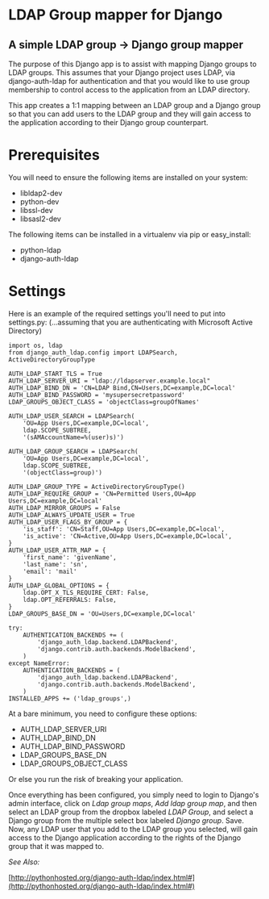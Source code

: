 LDAP Group mapper for Django
============================

A simple LDAP group -> Django group mapper
------------------------------------------

The purpose of this Django app is to assist with mapping Django groups to LDAP
groups. This assumes that your Django project uses LDAP, via django-auth-ldap
for authentication and that you would like to use group membership to control
access to the application from an LDAP directory.

This app creates a 1:1 mapping between an LDAP group and a Django group so that
you can add users to the LDAP group and they will gain access to the application
according to their Django group counterpart.


Prerequisites
=============

You will need to ensure the following items are installed on your system:

* libldap2-dev
* python-dev
* libssl-dev
* libsasl2-dev

The following items can be installed in a virtualenv via pip or easy_install:

* python-ldap
* django-auth-ldap


Settings
========

Here is an example of the required settings you'll need to put into settings.py:
(...assuming that you are authenticating with Microsoft Active Directory)


    import os, ldap
    from django_auth_ldap.config import LDAPSearch, ActiveDirectoryGroupType

    AUTH_LDAP_START_TLS = True
    AUTH_LDAP_SERVER_URI = "ldap://ldapserver.example.local"
    AUTH_LDAP_BIND_DN = 'CN=LDAP Bind,CN=Users,DC=example,DC=local'
    AUTH_LDAP_BIND_PASSWORD = 'mysupersecretpassword'
    LDAP_GROUPS_OBJECT_CLASS = 'objectClass=groupOfNames'
	
    AUTH_LDAP_USER_SEARCH = LDAPSearch(
        'OU=App Users,DC=example,DC=local',
        ldap.SCOPE_SUBTREE,
        '(sAMAccountName=%(user)s)') 

    AUTH_LDAP_GROUP_SEARCH = LDAPSearch(
        'OU=App Users,DC=example,DC=local',
        ldap.SCOPE_SUBTREE,
        '(objectClass=group)')

    AUTH_LDAP_GROUP_TYPE = ActiveDirectoryGroupType()
    AUTH_LDAP_REQUIRE_GROUP = 'CN=Permitted Users,OU=App Users,DC=example,DC=local'
    AUTH_LDAP_MIRROR_GROUPS = False
    AUTH_LDAP_ALWAYS_UPDATE_USER = True
    AUTH_LDAP_USER_FLAGS_BY_GROUP = { 
        'is_staff': 'CN=Staff,OU=App Users,DC=example,DC=local',
        'is_active': 'CN=Active,OU=App Users,DC=example,DC=local',
    }
    AUTH_LDAP_USER_ATTR_MAP = { 
        'first_name': 'givenName',
        'last_name': 'sn',
        'email': 'mail'
    }
    AUTH_LDAP_GLOBAL_OPTIONS = { 
        ldap.OPT_X_TLS_REQUIRE_CERT: False,
        ldap.OPT_REFERRALS: False,
    }
    LDAP_GROUPS_BASE_DN = 'OU=Users,DC=example,DC=local'

    try:
        AUTHENTICATION_BACKENDS += ( 
            'django_auth_ldap.backend.LDAPBackend',
            'django.contrib.auth.backends.ModelBackend',
        )
    except NameError:
        AUTHENTICATION_BACKENDS = ( 
            'django_auth_ldap.backend.LDAPBackend',
            'django.contrib.auth.backends.ModelBackend',
        )
    INSTALLED_APPS += ('ldap_groups',)


At a bare minimum, you need to configure these options:

* AUTH_LDAP_SERVER_URI
* AUTH_LDAP_BIND_DN
* AUTH_LDAP_BIND_PASSWORD
* LDAP_GROUPS_BASE_DN
* LDAP_GROUPS_OBJECT_CLASS

Or else you run the risk of breaking your application.


Once everything has been configured, you simply need to login to Django's admin
interface, click on _Ldap group maps_, _Add ldap group map_, and then select
an LDAP group from the dropbox labeled _LDAP Group_, and select a Django group from
the multiple select box labeled _Django group_. Save. Now, any LDAP user that you
add to the LDAP group you selected, will gain access to the Django application
according to the rights of the Django group that it was mapped to.



_See Also:_

[http://pythonhosted.org/django-auth-ldap/index.html#](http://pythonhosted.org/django-auth-ldap/index.html#)
